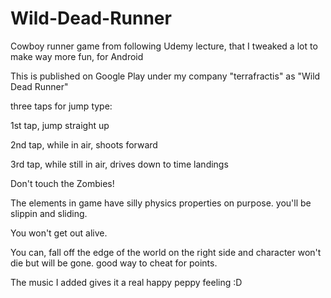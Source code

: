 # Wild-Dead-Runner
Cowboy runner game from following Udemy lecture, that I tweaked a lot to make way more fun, for Android

This is published on Google Play under my company "terrafractis" as "Wild Dead Runner"

three taps for jump type:

1st tap, jump straight up

2nd tap, while in air, shoots forward

3rd tap, while still in air, drives down to time landings

Don't touch the Zombies!

The elements in game have silly physics properties on purpose.  you'll be slippin and sliding.  

You won't get out alive.

You can, fall off the edge of the world on the right side and character won't die but will be gone. good way to cheat for points.

The music I added gives it a real happy peppy feeling :D
